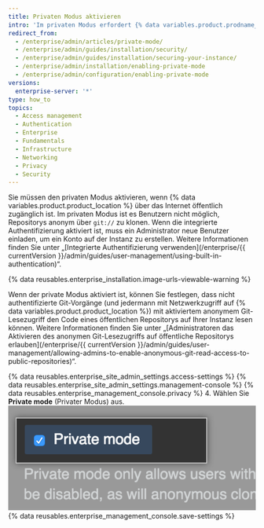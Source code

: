 ```yaml
---
title: Privaten Modus aktivieren
intro: 'Im privaten Modus erfordert {% data variables.product.prodname_ghe_server %}, dass sich jeder Benutzer anmeldet, um auf die Installation zuzugreifen.'
redirect_from:
  - /enterprise/admin/articles/private-mode/
  - /enterprise/admin/guides/installation/security/
  - /enterprise/admin/guides/installation/securing-your-instance/
  - /enterprise/admin/installation/enabling-private-mode
  - /enterprise/admin/configuration/enabling-private-mode
versions:
  enterprise-server: '*'
type: how_to
topics:
  - Access management
  - Authentication
  - Enterprise
  - Fundamentals
  - Infrastructure
  - Networking
  - Privacy
  - Security
---
```


Sie müssen den privaten Modus aktivieren, wenn {% data variables.product.product_location %} über das Internet öffentlich zugänglich ist. Im privaten Modus ist es Benutzern nicht möglich, Repositorys anonym über `git://` zu klonen. Wenn die integrierte Authentifizierung aktiviert ist, muss ein Administrator neue Benutzer einladen, um ein Konto auf der Instanz zu erstellen. Weitere Informationen finden Sie unter „[Integrierte Authentifizierung verwenden](/enterprise/{{ currentVersion }}/admin/guides/user-management/using-built-in-authentication)“.

{% data reusables.enterprise_installation.image-urls-viewable-warning %}

Wenn der private Modus aktiviert ist, können Sie festlegen, dass nicht authentifizierte Git-Vorgänge (und jedermann mit Netzwerkzugriff auf {% data variables.product.product_location %}) mit aktiviertem anonymem Git-Lesezugriff den Code eines öffentlichen Repositorys auf Ihrer Instanz lesen können. Weitere Informationen finden Sie unter „[Administratoren das Aktivieren des anonymen Git-Lesezugriffs auf öffentliche Repositorys erlauben](/enterprise/{{ currentVersion }}/admin/guides/user-management/allowing-admins-to-enable-anonymous-git-read-access-to-public-repositories)“.

{% data reusables.enterprise_site_admin_settings.access-settings %}
{% data reusables.enterprise_site_admin_settings.management-console %}
{% data reusables.enterprise_management_console.privacy %}
4. Wählen Sie **Private mode** (Privater Modus) aus. ![Kontrollkästchen zum Aktivieren des privaten Modus](/assets/images/enterprise/management-console/private-mode-checkbox.png)
{% data reusables.enterprise_management_console.save-settings %}
